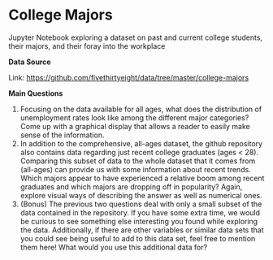 # College Majors

Jupyter Notebook exploring a dataset on past and current college students, their majors, and their foray into the workplace

**Data Source**

 Link: https://github.com/fivethirtyeight/data/tree/master/college-majors


**Main Questions**

1. Focusing on the data available for all ages, what does the distribution of unemployment rates look like among the different major categories? Come up with a graphical display that allows a reader to easily make sense of the information.
2. In addition to the comprehensive, all-ages dataset, the github repository also contains data regarding just recent college graduates (ages < 28). Comparing this subset of data to the whole dataset that it comes from (all-ages) can provide us with some information about recent trends. Which majors appear to have experienced a relative boom among recent graduates and which majors are dropping off in popularity? Again, explore visual ways of describing the answer as well as numerical ones.
3. (Bonus) The previous two questions deal with only a small subset of the data contained in the repository. If you have some extra time, we would be curious to see something else interesting you found while exploring the data. Additionally, if there are other variables or similar data sets that you could see being useful to add to this data set, feel free to mention them here! What would you use this additional data for? 
